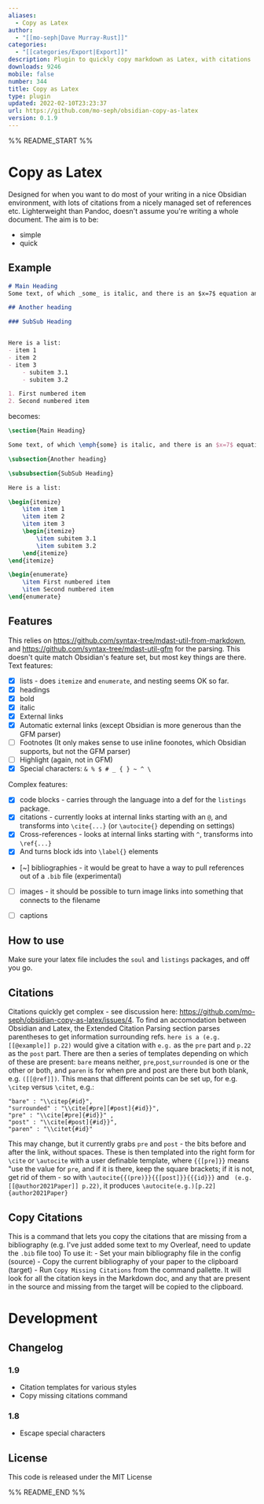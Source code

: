 ```yaml
---
aliases:
  - Copy as Latex
author:
  - "[[mo-seph|Dave Murray-Rust]]"
categories:
  - "[[categories/Export|Export]]"
description: Plugin to quickly copy markdown as Latex, with citations
downloads: 9246
mobile: false
number: 344
title: Copy as Latex
type: plugin
updated: 2022-02-10T23:23:37
url: https://github.com/mo-seph/obsidian-copy-as-latex
version: 0.1.9
---
```


%% README_START %%

# Copy as Latex

Designed for when you want to do most of your writing in a nice Obsidian environment, with lots of citations from a nicely managed set of references etc. Lighterweight than Pandoc, doesn't assume you're writing a whole document. The aim is to be:
- simple
- quick

## Example
```markdown
# Main Heading
Some text, of which _some_ is italic, and there is an $x=7$ equation and a [[@author2021Paper]] citation and a [https://link.com](https://link.com).

## Another heading

### SubSub Heading


Here is a list:
- item 1
- item 2
- item 3
	- subitem 3.1
	- subitem 3.2

1. First numbered item
2. Second numbered item
```
becomes:
```latex
\section{Main Heading}

Some text, of which \emph{some} is italic, and there is an $x=7$ equation and a \cite{author2021Paper} citation and a \url{https://link.com}.

\subsection{Another heading}

\subsubsection{SubSub Heading}

Here is a list:

\begin{itemize}
	\item item 1
	\item item 2
	\item item 3
	\begin{itemize}
		\item subitem 3.1
		\item subitem 3.2
	\end{itemize}
\end{itemize}

\begin{enumerate}
	\item First numbered item
	\item Second numbered item
\end{enumerate}
```

## Features
This relies on https://github.com/syntax-tree/mdast-util-from-markdown, and https://github.com/syntax-tree/mdast-util-gfm for the parsing. This doesn't quite match Obsidian's feature set, but most key things are there.
Text features:
- [X] lists - does `itemize` and `enumerate`, and nesting seems OK so far.
- [X] headings
- [X] bold
- [X] italic
- [X] External links
- [X] Automatic external links (except Obsidian is more generous than the GFM parser)
- [ ] Footnotes (It only makes sense to use inline foonotes, which Obsidian supports, but not the GFM parser)
- [ ] Highlight (again, not in GFM)
- [X] Special characters: `& % $ # _ { } ~ ^ \` 

Complex features:
- [X] code blocks - carries through the language into a def for the `listings` package.
- [X] citations - currently looks at internal links starting with an `@`, and transforms into `\cite{...}` (or `\autocite{}` depending on settings)
- [X] Cross-references - looks at internal links starting with `^`, transforms into `\ref{...}`
- [X] And turns block ids into `\label{}` elements
- [~] bibliographies - it would be great to have a way to pull references out of a `.bib` file (experimental)
- [ ] images - it should be possible to turn image links into something that connects to the filename
- [ ] captions


## How to use
Make sure your latex file includes the `soul` and `listings` packages, and off you go.

## Citations
Citations quickly get complex - see discussion here: https://github.com/mo-seph/obsidian-copy-as-latex/issues/4. To find an accomodation between Obsidian and Latex, the Extended Citation Parsing section parses parentheses to get information surrounding refs. `here is a (e.g. [[@example]] p.22)` would give a citation with `e.g.` as the `pre` part and `p.22` as the `post` part. There are then a series of templates depending on which of these are present: `bare` means neither, `pre`,`post`,`surrounded` is one or the other or both, and `paren` is for when pre and post are there but both blank, e.g. `([[@ref]])`. This means that different points can be set up, for e.g. `\citep` versus `\citet`, e.g.:

```
"bare" : "\\citep{#id}",
"surrounded" : "\\cite[#pre][#post]{#id}}",
"pre" : "\\cite[#pre]{#id}}" ,
"post" : "\\cite[#post]{#id}}",
"paren" : "\\citet{#id}"	
```



This may change, but it currently grabs `pre` and `post` - the bits before and after the link, without spaces. These is then templated into the right form for `\cite` or `\autocite` with a user definable template, where `{{[pre]}}` means "use the value for `pre`, and if it is there, keep the square brackets; if it is not, get rid of them - so with `\autocite{{(pre)}}{{[post]}}{{{id}}}` and ` (e.g. [[@author2021Paper]] p.22)`, it produces `\autocite(e.g.)[p.22]{author2021Paper}`

## Copy Citations
This is a command that lets you copy the citations that are missing from a bibliography (e.g. I've just added some text to my Overleaf, need to update the `.bib` file too)
To use it:
	- Set your main bibliography file in the config (source)
	- Copy the current bibliography of your paper to the clipboard (target)
	- Run `Copy Missing Citations` from the command pallette. It will look for all the citation keys in the Markdown doc, and any that are present in the source and missing from the target will be copied to the clipboard.

# Development

## Changelog

### 1.9
- Citation templates for various styles
- Copy missing citations command

### 1.8
- Escape special characters

## License

This code is released under the MIT License

%% README_END %%